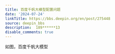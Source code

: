 ```yaml
---
title: 百度千帆大模型配置问题
date: '2024-07-24'
linkTitle: https://bbs.deepin.org/en/post/275448
source: deepin_bbs
description:  189******13 
disable_comments: true
---
```

如图，百度千帆大模型
